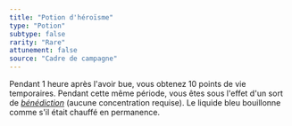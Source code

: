 ```yaml
---
title: "Potion d'héroïsme"
type: "Potion"
subtype: false
rarity: "Rare"
attunement: false
source: "Cadre de campagne"
---
```

Pendant 1 heure après l'avoir bue, vous obtenez 10 points de vie temporaires. Pendant cette même période, vous êtes sous l'effet d'un sort de [_bénédiction_](/grimoire/benediction/) (aucune concentration requise). Le liquide bleu bouillonne comme s'il était chauffé en permanence.
